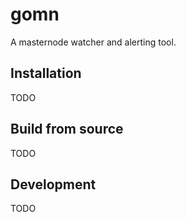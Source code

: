 # gomn

A masternode watcher and alerting tool.

## Installation

TODO

## Build from source

TODO

## Development

TODO
